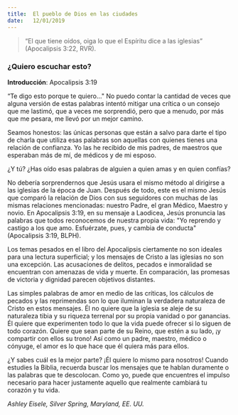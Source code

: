 ```yaml
---
title:  El pueblo de Dios en las ciudades
date:   12/01/2019
---
```


><p></p>
> “El que tiene oídos, oiga lo que el Espíritu dice a las iglesias” (Apocalipsis 3:22, RVR). 

### ¿Quiero escuchar esto? 

**Introducción**: Apocalipsis 3:19 

“Te digo esto porque te quiero..." No puedo contar la cantidad de veces que alguna versión de estas palabras intentó mitigar una crítica o un consejo que me lastimó, que a veces me sorprendió, pero que a menudo, por más que me pesara, me llevó por un mejor camino. 

Seamos honestos: las únicas personas que están a salvo para darte el tipo de charla que utiliza esas palabras son aquellas con quienes tienes una relación de confianza. Yo las he recibido de mis padres, de maestros que esperaban más de mí, de médicos y de mi esposo. 

¿Y tú? ¿Has oído esas palabras de alguien a quien amas y en quien confías? 

No debería sorprendernos que Jesús usara el mismo método al dirigirse a las iglesias de la época de Juan. Después de todo, este es el mismo Jesús que comparó la relación de Dios con sus seguidores con muchas de las mismas relaciones mencionadas: nuestro Padre, el gran Médico, Maestro y novio. En Apocalipsis 3:19, en su mensaje a Laodicea, Jesús pronuncia las palabras que todos reconocemos de nuestra propia vida: "Yo reprendo y castigo a los que amo. Esfuérzate, pues, y cambia de conducta" (Apocalipsis 3:19, BLPH). 

Los temas pesados en el libro del Apocalipsis ciertamente no son ideales para una lectura superficial; y los mensajes de Cristo a las iglesias no son una excepción. Las acusaciones de delitos, pecados e inmoralidad se encuentran con amenazas de vida y muerte. En comparación, las promesas de victoria y dignidad parecen objetivos distantes. 

Las simples palabras de amor en medio de las críticas, los cálculos de pecados y las reprimendas son lo que iluminan la verdadera naturaleza de Cristo en estos mensajes. Él no quiere que la iglesia se aleje de su naturaleza tibia y su riqueza terrenal por su propia vanidad o por ganancias. Él quiere que experimenten todo lo que la vida puede ofrecer si lo siguen de todo corazón. Quiere que sean parte de su Reino, que estén a su lado, ¡y compartir con ellos su trono! Así como un padre, maestro, médico o cónyuge, el amor es lo que hace que él quiera más para ellos. 

¿Y sabes cuál es la mejor parte? ¡Él quiere lo mismo para nosotros! Cuando estudies la Biblia, recuerda buscar los mensajes que te hablan duramente o las palabras que te descolocan. Como yo, puede que encuentres el impulso necesario para hacer justamente aquello que realmente cambiará tu corazón y tu vida. 

_Ashley Eisele, Silver Spring, Maryland, EE. UU._
